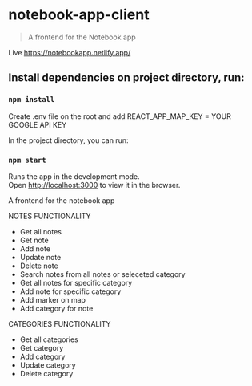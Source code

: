 # notebook-app-client
> A frontend for the Notebook app

Live https://notebookapp.netlify.app/

## Install dependencies on project directory, run:

### `npm install`

Create .env file on the root and add REACT_APP_MAP_KEY = YOUR GOOGLE API KEY

In the project directory, you can run:

### `npm start`

Runs the app in the development mode.\
Open [http://localhost:3000](http://localhost:3000) to view it in the browser.

A frontend for the notebook app

NOTES FUNCTIONALITY
- Get all notes
- Get note
- Add note
- Update note
- Delete note
- Search notes from all notes or seleceted category
- Get all notes for specific category
- Add note for specific category
- Add marker on map
- Add category for note

CATEGORIES FUNCTIONALITY
- Get all categories
- Get category
- Add category
- Update category
- Delete category